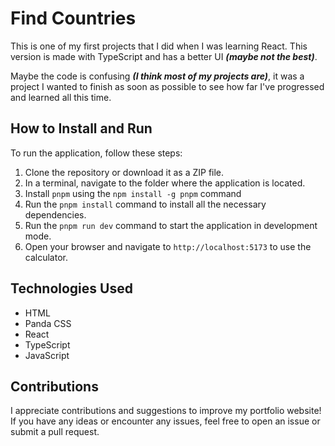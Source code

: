 # Find Countries

This is one of my first projects that I did when I was learning React. This version is made with TypeScript and has a better UI **_(maybe not the best)_**.

Maybe the code is confusing **_(I think most of my projects are)_**, it was a project I wanted to finish as soon as possible to see how far I've progressed and learned all this time.

## How to Install and Run

To run the application, follow these steps:

1. Clone the repository or download it as a ZIP file.
2. In a terminal, navigate to the folder where the application is located.
3. Install `pnpm` using the `npm install -g pnpm` command
4. Run the `pnpm install` command to install all the necessary dependencies.
5. Run the `pnpm run dev` command to start the application in development mode.
6. Open your browser and navigate to `http://localhost:5173` to use the calculator.

## Technologies Used

- HTML
- Panda CSS
- React
- TypeScript
- JavaScript

## Contributions

I appreciate contributions and suggestions to improve my portfolio website! If you have any ideas or encounter any issues, feel free to open an issue or submit a pull request.
